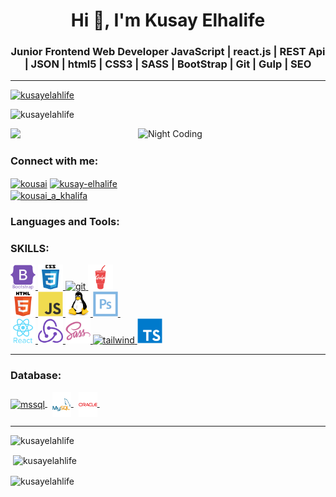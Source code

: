<h1 align="center">Hi 👋, I'm Kusay Elhalife</h1>

<h3 align="center">Junior Frontend Web Developer JavaScript | react.js | REST Api | JSON | html5 | CSS3 | SASS | BootStrap | Git | Gulp | SEO</h3>
<hr/>
<p align="left"> <a href="https://github.com/ryo-ma/github-profile-trophy"><img src="https://github-profile-trophy.vercel.app/?username=kusayelahlife" alt="kusayelahlife" /></a> </p>

<p align="left"> <img src="https://komarev.com/ghpvc/?username=kusayelahlife&label=Profile%20views&color=0e75b6&style=flat" alt="kusayelahlife" /> </p>
<div>
<img alt="Night Coding" src="https://media.giphy.com/media/juua9i2c2fA0AIp2iq/giphy.gif" width="300px" height="300px" align="right"/>
<img src="https://media.giphy.com/media/HwBlFQZFcAoUcPHZdX/giphy.gif" width="45px">
  </div>
<h3 align="left">Connect with me:</h3>
<p align="left">
<a href="https://codepen.io/kousai" target="blank"><img align="center" src="https://raw.githubusercontent.com/rahuldkjain/github-profile-readme-generator/master/src/images/icons/Social/codepen.svg" alt="kousai" height="30" width="40" /></a>
<a href="https://linkedin.com/in/kusay-elhalife" target="blank"><img align="center" src="https://raw.githubusercontent.com/rahuldkjain/github-profile-readme-generator/master/src/images/icons/Social/linked-in-alt.svg" alt="kusay-elhalife" height="30" width="40" /></a>
<a href="https://www.hackerrank.com/kousai_a_khalifa" target="blank"><img align="center" src="https://raw.githubusercontent.com/rahuldkjain/github-profile-readme-generator/master/src/images/icons/Social/hackerrank.svg" alt="kousai_a_khalifa" height="30" width="40" /></a>
</p>

<h3 align="left">Languages and Tools:</h3>
<h3 align="left">SKILLS:</h3>
<p align="left">

<p align="left"> <a href="https://getbootstrap.com" target="_blank" rel="noreferrer"> <img src="https://raw.githubusercontent.com/devicons/devicon/master/icons/bootstrap/bootstrap-plain-wordmark.svg" alt="bootstrap" width="40" height="40"/> </a>
  <a href="https://www.w3schools.com/css/" target="_blank" rel="noreferrer"> <img src="https://raw.githubusercontent.com/devicons/devicon/master/icons/css3/css3-original-wordmark.svg" alt="css3" width="40" height="40"/> </a> <a href="https://git-scm.com/" target="_blank" rel="noreferrer"> <img src="https://www.vectorlogo.zone/logos/git-scm/git-scm-icon.svg" alt="git" width="40" height="40"/> </a> 
  <a href="https://gulpjs.com" target="_blank" rel="noreferrer"> <img src="https://raw.githubusercontent.com/devicons/devicon/master/icons/gulp/gulp-plain.svg" alt="gulp" width="40" height="40"/> </a> <a href="https://www.w3.org/html/" target="_blank" rel="noreferrer"> <img src="https://raw.githubusercontent.com/devicons/devicon/master/icons/html5/html5-original-wordmark.svg" alt="html5" width="40" height="40"/> </a>
  <a href="https://developer.mozilla.org/en-US/docs/Web/JavaScript" target="_blank" rel="noreferrer"> <img src="https://raw.githubusercontent.com/devicons/devicon/master/icons/javascript/javascript-original.svg" alt="javascript" width="40" height="40"/> </a> 
  <a href="https://www.linux.org/" target="_blank" rel="noreferrer"> <img src="https://raw.githubusercontent.com/devicons/devicon/master/icons/linux/linux-original.svg" alt="linux" width="40" height="40"/> </a> 
   <a href="https://www.photoshop.com/en" target="_blank" rel="noreferrer"> <img src="https://raw.githubusercontent.com/devicons/devicon/master/icons/photoshop/photoshop-line.svg" alt="photoshop" width="40" height="40"/> </a> 
  &nbsp;
  <a href="https://reactjs.org/" target="_blank" rel="noreferrer"> <img src="https://raw.githubusercontent.com/devicons/devicon/master/icons/react/react-original-wordmark.svg" alt="react" width="40" height="40"/> </a> 
  <a href="https://redux.js.org" target="_blank" rel="noreferrer"> <img src="https://raw.githubusercontent.com/devicons/devicon/master/icons/redux/redux-original.svg" alt="redux" width="40" height="40"/> </a> <a href="https://sass-lang.com" target="_blank" rel="noreferrer"> <img src="https://raw.githubusercontent.com/devicons/devicon/master/icons/sass/sass-original.svg" alt="sass" width="40" height="40"/> </a> 
  <a href="https://tailwindcss.com/" target="_blank" rel="noreferrer"> <img src="https://www.vectorlogo.zone/logos/tailwindcss/tailwindcss-icon.svg" alt="tailwind" width="40" height="40"/> </a> <a href="https://www.typescriptlang.org/" target="_blank" rel="noreferrer"> <img src="https://raw.githubusercontent.com/devicons/devicon/master/icons/typescript/typescript-original.svg" alt="typescript" width="40" height="40"/> </a> 
  </p>
  <hr/>
  <h3 align="left">Database:</h3>
  <p align="left">
  <a href="https://www.microsoft.com/en-us/sql-server" target="_blank" rel="noreferrer"> <img align="center" src="https://www.svgrepo.com/show/303229/microsoft-sql-server-logo.svg" alt="mssql" height="30" width="40"/> </a>&nbsp;
  <a href="https://www.mysql.com/" target="_blank" rel="noreferrer"> <img align="center" src="https://raw.githubusercontent.com/devicons/devicon/master/icons/mysql/mysql-original-wordmark.svg" alt="mysql" width="30" height="40"/> </a>&nbsp;
  <a href="https://www.oracle.com/" target="_blank" rel="noreferrer"> <img align="center" src="https://raw.githubusercontent.com/devicons/devicon/master/icons/oracle/oracle-original.svg" alt="oracle" width="30" height="40"/> </a>&nbsp;
  </p>
  <hr/>
 
<p><img src="https://github-readme-stats.vercel.app/api/top-langs?username=kusayelahlife&show_icons=true&theme=true&locale=en&layout=compact" alt="kusayelahlife" align=center/></p>

<p>&nbsp;<img align="center" src="https://github-readme-stats.vercel.app/api?username=kusayelahlife&show_icons=true&locale=en" alt="kusayelahlife" /></p>
<p><img align="center" src="https://github-readme-streak-stats.herokuapp.com/?user=kusayelahlife&" alt="kusayelahlife" /></p>


